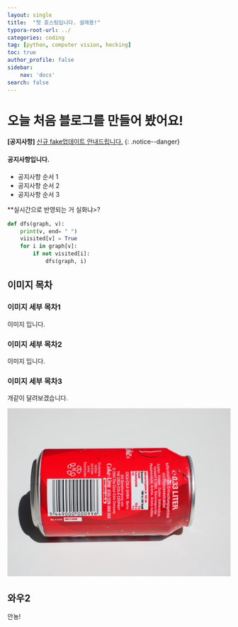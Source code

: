 ```yaml
---
layout: single
title:  "첫 호스팅입니다. 설레용!"
typora-root-url: ../
categories: coding
tag: [python, computer vision, hecking]
toc: true
author_profile: false
sidebar:
    nav: 'docs'
search: false
---
```


# 오늘 처음 블로그를 만들어 봤어요!

**[공지사항]** [신규 fake업데이트 안내드립니다.](https://google.com/)
{: .notice--danger}

<div class='notice--success'>
<h4>공지사항입니다.</h4>
<ul>
    <li>공지사항 순서 1</li>
    <li>공지사항 순서 2</li>
    <li>공지사항 순서 3</li>

</ul>
</div>

**실시간으로 반영되는 거 실화냐>?

```python
def dfs(graph, v):
    print(v, end= " ")
    viisited[v] = True
    for i in graph[v]:
        if not visited[i]:
            dfs(graph, i)
```

## 이미지 목차

### 이미지 세부 목차1

이미지 입니다.

### 이미지 세부 목차2

이미지 입니다.

### 이미지 세부 목차3


개같이 달려보겠습니다.

![coke](/images/2023-10-16-first/coke.jpg)

## 와우2

안뇽!
